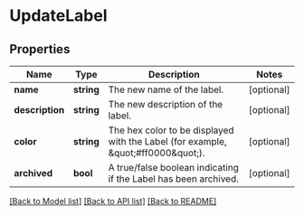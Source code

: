 # UpdateLabel

## Properties
Name | Type | Description | Notes
------------ | ------------- | ------------- | -------------
**name** | **string** | The new name of the label. | [optional] 
**description** | **string** | The new description of the label. | [optional] 
**color** | **string** | The hex color to be displayed with the Label (for example, \&quot;#ff0000\&quot;). | [optional] 
**archived** | **bool** | A true/false boolean indicating if the Label has been archived. | [optional] 

[[Back to Model list]](../../README.md#documentation-for-models) [[Back to API list]](../../README.md#documentation-for-api-endpoints) [[Back to README]](../../README.md)

